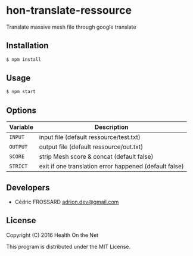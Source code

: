 # hon-translate-ressource
Translate massive mesh file through google translate

Installation
------------

```bash
$ npm install
```

Usage
-----

```bash
$ npm start
```

Options
-------

| Variable        | Description    |
|-----------------|----------------|
| `INPUT`         | input file (default ressource/test.txt)
| `OUTPUT`        | output file (default ressource/out.txt)
| `SCORE`         | strip Mesh score & concat (default false)
| `STRICT`        | exit if one translation error happened (default false)

Developers
----------

* Cédric FROSSARD <adrion.dev@gmail.com>

License
-------

Copyright (C) 2016 Health On the Net

This program is distributed under the MIT License.